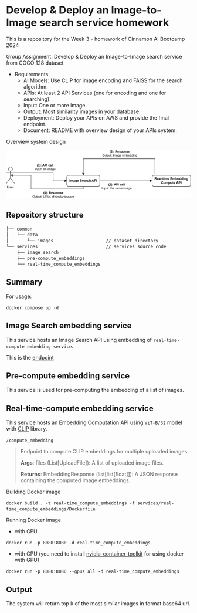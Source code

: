 # Develop & Deploy an Image-to-Image search service homework

This is a repository for the Week 3 - homework of Cinnamon AI Bootcamp 2024

Group Assignment: Develop & Deploy an Image-to-Image search service from COCO 128 dataset

- Requirements:
  - AI Models: Use CLIP for image encoding and FAISS for the search algorithm.
  - APIs: At least 2 API Services (one for encoding and one for searching).
  - Input: One or more image.
  - Output: Most similarity images in your database.
  - Deployment: Deploy your APIs on AWS and provide the final endpoint.
  - Document: README with overview design of your APIs system.

Overview system design

![](./overview_system_design.png)

## Repository structure

```
├── common
│   └── data
│       └── images                    // dataset directory
└── services                          // services source code
    ├── image_search
    ├── pre-compute_embeddings
    └── real-time_compute_embeddings
```

## Summary

For usage:

```shell
docker compose up -d
```

## Image Search embedding service

This service hosts an Image Search API using embedding of `real-time-compute embedding service`.

This is the [endpoint](http://34.209.51.63:8000/docs#/default/search_similar_images_search_similar_images__post)

## Pre-compute embedding service

This service is used for pre-computing the embedding of a list of images.

## Real-time-compute embedding service

This service hosts an Embedding Computation API using `ViT-B/32` model with [CLIP](https://github.com/openai/CLIP) library.

`/compute_embedding`

> Endpoint to compute CLIP embeddings for multiple uploaded images.
>
> **Args**: files (List[UploadFile]): A list of uploaded image files.
>
> **Returns**: EmbeddingResponse (list[list[float]]): A JSON response containing the computed image embeddings.

Building Docker image

```shell
docker build . -t real-time_compute_embeddings -f services/real-time_compute_embeddings/Dockerfile
```

Running Docker image

- with CPU

```shell
docker run -p 8080:8080 -d real-time_compute_embeddings
```

- with GPU (you need to install [nvidia-container-toolkit](https://docs.nvidia.com/datacenter/cloud-native/container-toolkit/latest/install-guide.html) for using docker with GPU)

```shell
docker run -p 8080:8080 --gpus all -d real-time_compute_embeddings
```

## Output

The system will return top k of the most similar images in format base64 url.
